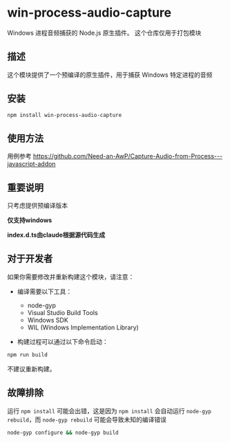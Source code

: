 # win-process-audio-capture

Windows 进程音频捕获的 Node.js 原生插件。
这个仓库仅用于打包模块

## 描述

这个模块提供了一个预编译的原生插件，用于捕获 Windows 特定进程的音频

## 安装

```bash
npm install win-process-audio-capture
```

## 使用方法

用例参考
https://github.com/Need-an-AwP/Capture-Audio-from-Process---javascript-addon

## 重要说明

只考虑提供预编译版本

**仅支持windows**

**index.d.ts由claude根据源代码生成**

## 对于开发者

如果你需要修改并重新构建这个模块，请注意：

- 编译需要以下工具：
  - node-gyp
  - Visual Studio Build Tools
  - Windows SDK
  - WIL (Windows Implementation Library)

- 构建过程可以通过以下命令启动：

```bash
npm run build
```

不建议重新构建。

## 故障排除

运行 `npm install` 可能会出错，这是因为 `npm install` 会自动运行 `node-gyp rebuild`，而 `node-gyp rebuild` 可能会导致未知的编译错误

```bash
node-gyp configure && node-gyp build
```

